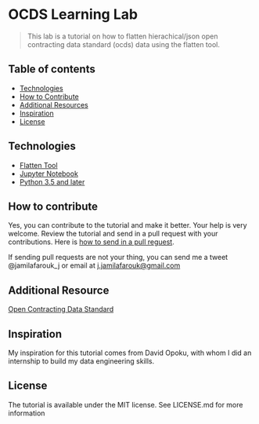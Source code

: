 # OCDS Learning Lab
> This lab is a tutorial on how to flatten hierachical/json open contracting data standard (ocds) data using the flatten tool.


## Table of contents
* [Technologies](#technologies)
* [How to Contribute](#how-to-contribute)
* [Additional Resources](#additional-resources)
* [Inspiration](#inspiration)
* [License](#license)


## Technologies
* [Flatten Tool](https://flatten-tool.readthedocs.io/en/latest/)
* [Jupyter Notebook](https://jupyter.org/)
* [Python 3.5 and later](https://www.python.org/)


## How to contribute
Yes, you can contribute to the tutorial and make it better. Your help is very welcome. Review the tutorial and send in a pull request with your contributions. Here is [how to send in a pull reguest](https://help.github.com/en/articles/creating-a-pull-request).

If sending pull requests are not your thing, you can send me a tweet @jamilafarouk_j or email at j.jamilafarouk@gmail.com


## Additional Resource
[Open Contracting Data Standard](http://standard.open-contracting.org/latest/en/)


## Inspiration
My inspiration for this tutorial comes from David Opoku, with whom I did an internship to build my data engineering skills.


## License
The tutorial is available under the MIT license. See LICENSE.md for more information
